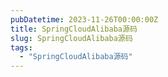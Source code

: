 ```yaml
---
pubDatetime: 2023-11-26T00:00:00Z
title: SpringCloudAlibaba源码
slug: SpringCloudAlibaba源码
tags:
  - "SpringCloudAlibaba源码"
---
```



